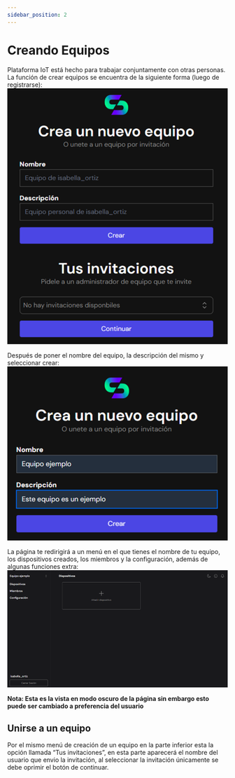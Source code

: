 ```yaml
---
sidebar_position: 2
---
```

 
# Creando Equipos
Plataforma IoT está hecho para trabajar conjuntamente con otras personas. La función de crear equipos se encuentra de la siguiente forma (luego de registrarse):
![alt text](image.png)

Después de poner el nombre del equipo, la descripción del mismo y seleccionar crear:
![alt text](image-1.png)

La página te redirigirá a un menú en el que tienes el nombre de tu equipo, los dispositivos creados, los miembros y la configuración, además de algunas funciones extra: 
![alt text](image-2.png)

**Nota: Esta es la vista en modo oscuro de la página sin embargo esto puede ser cambiado a preferencia del usuario**
## Unirse a un equipo
Por el mismo menú de creación de un equipo en la parte inferior esta la opción llamada “Tus invitaciones”, en esta parte aparecerá el nombre del usuario que envio la invitación, al seleccionar la invitación únicamente se debe oprimir el botón de continuar.
